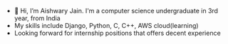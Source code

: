 - 👋 Hi, I’m Aishwary Jain. I'm a computer science undergraduate in 3rd year, from India
-    My skills include Django, Python, C, C++, AWS cloud(learning)
-    Looking forward for internship positions that offers decent experience

